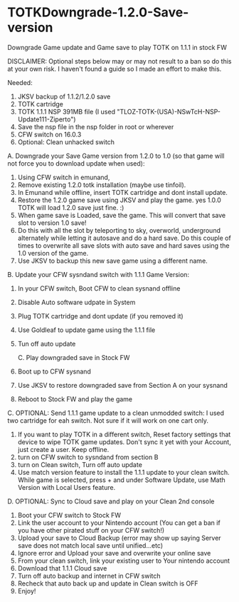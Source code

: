 # TOTKDowngrade-1.2.0-Save-version
Downgrade Game update and Game save to play TOTK on 1.1.1 in stock FW

DISCLAIMER: Optional steps below may or may not result to a ban so do this at your own risk. I haven't found a guide so I made an effort to make this. 

Needed:
1. JKSV backup of 1.1.2/1.2.0 save
2. TOTK cartridge 
3. TOTK 1.1.1 NSP 391MB file (I used "TLOZ-TOTK-(USA)-NSwTcH-NSP-Update111-Ziperto")
4. Save the nsp file in the nsp folder in root or wherever
5. CFW switch on 16.0.3
6. Optional: Clean unhacked switch

  A. Downgrade your Save Game version from 1.2.0 to 1.0 (so that game will not force you to download update when used):
1. Using CFW switch in emunand, 
2. Remove existing 1.2.0 totk installation (maybe use tinfoil).
3. In Emunand while offline, insert TOTK cartridge and dont install update.
4. Restore the 1.2.0 game save using JKSV and play the game. yes 1.0.0 TOTK will load 1.2.0 save just fine. :)
5. When game save is Loaded, save the game. This will convert that save slot to version 1.0 save!
6. Do this with all the slot by teleporting to sky, overworld, underground alternately while letting it autosave and do a hard save. Do this couple of times to overwrite all save slots with auto save and hard saves using the 1.0 version of the game.
7. Use JKSV to backup this new save game using a different name. 

  B. Update your CFW sysndand switch with 1.1.1 Game Version:
1. In your CFW switch, Boot CFW to clean sysnand offline
2. Disable Auto software udpate in System
3. Plug TOTK cartridge and dont update (if you removed it)
4. Use Goldleaf to update game using the 1.1.1 file
5. Tun off auto update

   C. Play downgraded save in Stock FW
1. Boot up to CFW sysnand
2. Use JKSV to restore downgraded save from Section A on your sysnand
3. Reboot to Stock FW and play the game
   
  C. OPTIONAL: Send 1.1.1 game update to a clean unmodded switch: I used two cartridge for eah switch. Not sure if it will work on one cart only.
1. If you want to play TOTK in a different switch, Reset factory settings that device to wipe TOTK game updates. Don't sync it yet with your Account, just create a user. Keep offline.
2. turn on CFW switch to sysndand from section B
3. turn on Clean switch, Turn off auto update
4. Use match version feature to install the 1.1.1 update to your clean switch. While game is selected, press + and under Software Update, use Math Version with Local Users feature.

D. OPTIONAL: Sync to Cloud save and play on your Clean 2nd console
1. Boot your CFW switch to Stock FW
2. Link the user account to your Nintendo account (You can get a ban if you have other pirated stuff on your CFW switch!)
3. Upload your save to Cloud Backup (error may show up saying Server save does not match local save until unified...etc)
4. Ignore error and Upload your save and overwrite your online save
5. From your clean switch, link your existing user to Your nintendo account
6. Download that 1.1.1 Cloud save
7. Turn off auto backup and internet in CFW switch
8. Recheck that auto back up and update in Clean switch is OFF
9. Enjoy!
